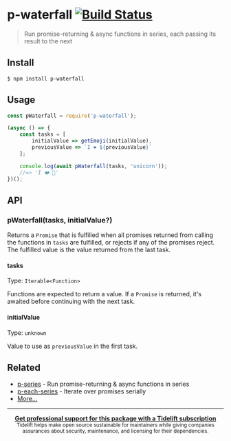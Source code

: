 # p-waterfall [![Build Status](https://travis-ci.org/sindresorhus/p-waterfall.svg?branch=master)](https://travis-ci.org/sindresorhus/p-waterfall)

> Run promise-returning & async functions in series, each passing its result to the next


## Install

```
$ npm install p-waterfall
```


## Usage

```js
const pWaterfall = require('p-waterfall');

(async () => {
	const tasks = [
		initialValue => getEmoji(initialValue),
		previousValue => `I ❤️ ${previousValue}`
	];

	console.log(await pWaterfall(tasks, 'unicorn'));
	//=> 'I ❤️ 🦄'
})();
```


## API

### pWaterfall(tasks, initialValue?)

Returns a `Promise` that is fulfilled when all promises returned from calling the functions in `tasks` are fulfilled, or rejects if any of the promises reject. The fulfilled value is the value returned from the last task.

#### tasks

Type: `Iterable<Function>`

Functions are expected to return a value. If a `Promise` is returned, it's awaited before continuing with the next task.

#### initialValue

Type: `unknown`

Value to use as `previousValue` in the first task.


## Related

- [p-series](https://github.com/sindresorhus/p-series) - Run promise-returning & async functions in series
- [p-each-series](https://github.com/sindresorhus/p-each-series) - Iterate over promises serially
- [More…](https://github.com/sindresorhus/promise-fun)


---

<div align="center">
	<b>
		<a href="https://tidelift.com/subscription/pkg/npm-p-waterfall?utm_source=npm-p-waterfall&utm_medium=referral&utm_campaign=readme">Get professional support for this package with a Tidelift subscription</a>
	</b>
	<br>
	<sub>
		Tidelift helps make open source sustainable for maintainers while giving companies<br>assurances about security, maintenance, and licensing for their dependencies.
	</sub>
</div>
